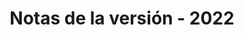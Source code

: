 ﻿---
title: Notas de la versión - 2022
type: docs
weight: 8
url: /es/python-net/release-notes/2022/
---

